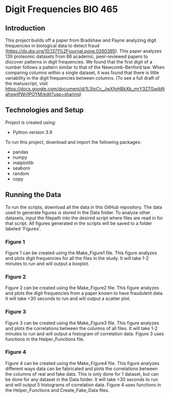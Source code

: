 # Digit Frequencies BIO 465
## Introduction
This project builds off a paper from Bradshaw and Payne analyzing digit frequencies in biological data to detect fraud (https://dx.doi.org/10.1371%2Fjournal.pone.0260395). 
This paper analyzes 139 proteomic datasets from 66 academic, peer-reviewed papers to discover patterns in digit frequencies. We found that the first digit of a number 
follows a pattern similar to that of the Newcomb-Benford law. When comparing columns within a single dataset, it was found that there is little variability in the digit 
frequencies between columns. (To see a full draft of the manuscript, visit https://docs.google.com/document/d/1L5loCc_JwXfoHBkXb_mrY3Z7GwjbNahswjlfWn1POYM/edit?usp=sharing)
## Technologies and Setup
Project is created using:
* Python version 3.9

To run this project, download and import the following packages:
*   pandas
*   numpy
*   matplotlib
*   seaborn
*   random
*   copy

## Running the Data
To run the scripts, download all the data in this GitHub repository. The data used to generate figures is stored in the Data folder. To analyze other datasets, input the filepath into the desired script where files are read in for that script. All figures generated in the scripts will be saved to a folder labeled 'Figures'.

### Figure 1
Figure 1 can be created using the Make_Figure1 file. This figure analyzes and plots digit frequencies for all the files in the study. It will take 1-2 minutes to run and will output a boxplot.

### Figure 2
Figure 2 can be created using the Make_Figure2 file. This figure analyzes and plots the digit frequencies from a paper known to have fraudulent data. It will take <30 seconds to run and will output a scatter plot.

### Figure 3
Figure 3 can be created using the Make_Figure3 file. This figure analyzes and plots the correlations between the columns of all files. It will take 1-2 minutes to run and will output a histogram of correlation data. Figure 3 uses functions in the Helper_Functions file. 

### Figure 4
Figure 4 can be created using the Make_Figure4 file. This figure analyzes different ways data can be fabricated and plots the correlations between the columns of real and fake data. This is only done for 1 dataset, but can be done for any dataset in the Data folder. It will take <30 seconds to run and will output 5 histograms of correlation data. Figure 4 uses functions in the Helper_Functions and Create_Fake_Data files.
